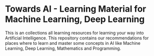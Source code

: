 # Towards AI - Learning Material for Machine Learning, Deep Learning
This is an collections all learning resources for learning your way into Artificial Intelligence. This repository contains our recommendations for places where to learn and master some concepts in AI like Machine Learning, Deep Learning, Mathematics and Programming.


